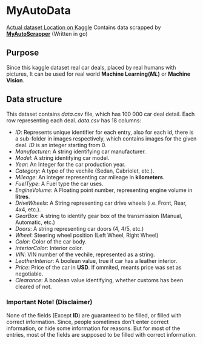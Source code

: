 # MyAutoData #
[Actual dataset Location on Kaggle](https://www.kaggle.com/gogotchuri/myautogecardetails)
Contains data scrapped by [**MyAutoScrapper**](https://github.com/Gogotchuri/MyAutoScrapper) (Written in go)
## Purpose #
Since this kaggle dataset real car deals, placed by real humans with pictures, 
It can be used for real world **Machine Learning(*ML*)** or **Machine Vision**.
## Data structure ##
This dataset contains *data.csv* file, which has 100 000 car deal detail. Each row representing each deal.
*data.csv* has 18 columns:
- *ID*: Represents unique identifier for each entry, also for each id, there is a sub-folder in images respectively,
  which contains images for the given deal. *ID* is an integer starting from 0.
- *Manufacturer*: A string identifying car manufacturer.
- *Model*: A string identifying car model.
- *Year*: An Integer for the car production year.
- *Category*: A type of the vechile (Sedan, Cabriolet, etc.).
- *Mileage*: An integer representing car mileage in **kilometers**.
- *FuelType*: A Fuel type the car uses.
- *EngineVolume*: A Floating point number, representing engine volume in **litres**.
- *DriveWheels*: A String representing car drive wheels (i.e. Front, Rear, 4x4, etc.).
- *GearBox*: A string to identify gear box of the transmission (Manual, Automatic, etc.)
- *Doors*: A string representing car doors (4, 4/5, etc.)
- *Wheel*: Steering wheel position (Left Wheel, Right Wheel)
- *Color*: Color of the car body.
- *InteriorColor*: Interior color.
- *VIN*: VIN number of the vechile, represented as a string.
- *LeatherInterior*: A boolean value, true if car has a leather interior.
- *Price*: Price of the car in **USD**. If ommited, meants price was set as negotiable. 
- *Clearance*: A boolean value identifying, whether customs has been cleared of not. 

### Important Note! (Disclaimer) ###
None of the fields (Except **ID**) are guaranteed to be filled, or filled with correct information. Since, people sometimes don't enter correct information, or hide some information for reasons. But for most of the entries, most of the fields are supposed to be filled with correct information.
